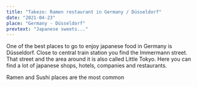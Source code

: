 ```yaml
---
title: "Takezo: Ramen restaurant in Germany / Düsseldorf"
date: "2021-04-23"
place: "Germany - Düsseldorf"
prevtext: "Japanese sweets..."
---
```

One of the best places to go to enjoy japanese food in Germany is Düsseldorf.
Close to central train station you find the Immermann street. That street and the area around it is also called
Little Tokyo. Here you can find a lot of japanese shops, hotels, companies and restaurants.

Ramen and Sushi places are the most common 